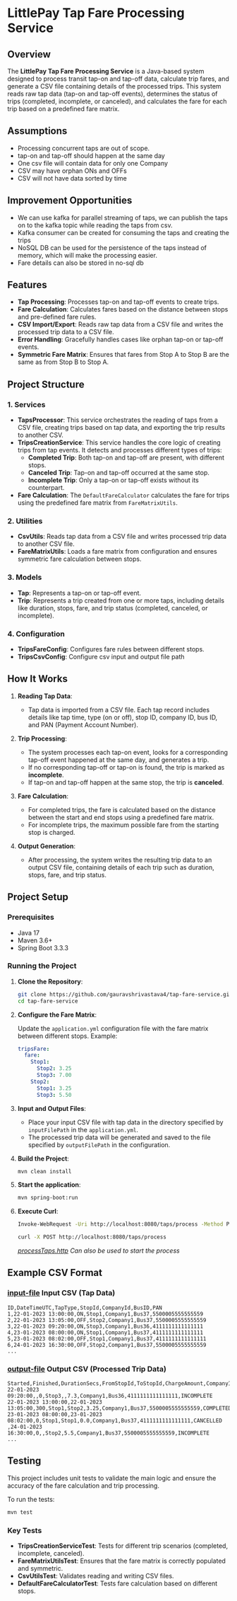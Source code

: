 # LittlePay Tap Fare Processing Service

## Overview

The **LittlePay Tap Fare Processing Service** is a Java-based system designed to process transit tap-on and tap-off
data, calculate trip fares, and generate a CSV file containing details of the processed trips. This system reads raw tap
data (tap-on and tap-off events), determines the status of trips (completed, incomplete, or canceled), and calculates
the fare for each trip based on a predefined fare matrix.

## Assumptions

- Processing concurrent taps are out of scope.
- tap-on and tap-off should happen at the same day
- One csv file will contain data for only one Company
- CSV may have orphan ONs and OFFs
- CSV will not have data sorted by time

## Improvement Opportunities

- We can use kafka for parallel streaming of taps, we can publish the taps on to the kafka topic while reading the taps
  from csv.
- Kafka consumer can be created for consuming the taps and creating the trips
- NoSQL DB can be used for the persistence of the taps instead of memory, which will make the processing easier.
- Fare details can also be stored in no-sql db

## Features

- **Tap Processing**: Processes tap-on and tap-off events to create trips.
- **Fare Calculation**: Calculates fares based on the distance between stops and pre-defined fare rules.
- **CSV Import/Export**: Reads raw tap data from a CSV file and writes the processed trip data to a CSV file.
- **Error Handling**: Gracefully handles cases like orphan tap-on or tap-off events.
- **Symmetric Fare Matrix**: Ensures that fares from Stop A to Stop B are the same as from Stop B to Stop A.

## Project Structure

### 1. **Services**

- **TapsProcessor**: This service orchestrates the reading of taps from a CSV file, creating trips based on tap data,
  and exporting the trip results to another CSV.
- **TripsCreationService**: This service handles the core logic of creating trips from tap events. It detects and
  processes different types of trips:
    - **Completed Trip**: Both tap-on and tap-off are present, with different stops.
    - **Canceled Trip**: Tap-on and tap-off occurred at the same stop.
    - **Incomplete Trip**: Only a tap-on or tap-off exists without its counterpart.
- **Fare Calculation**: The `DefaultFareCalculator` calculates the fare for trips using the predefined fare matrix from
  `FareMatrixUtils`.

### 2. **Utilities**

- **CsvUtils**: Reads tap data from a CSV file and writes processed trip data to another CSV file.
- **FareMatrixUtils**: Loads a fare matrix from configuration and ensures symmetric fare calculation between stops.

### 3. **Models**

- **Tap**: Represents a tap-on or tap-off event.
- **Trip**: Represents a trip created from one or more taps, including details like duration, stops, fare, and trip
  status (completed, canceled, or incomplete).

### 4. **Configuration**

- **TripsFareConfig**: Configures fare rules between different stops.
- **TripsCsvConfig**: Configure csv input and output file path

## How It Works

1. **Reading Tap Data**:
    - Tap data is imported from a CSV file. Each tap record includes details like tap time, type (on or off), stop ID,
      company ID, bus ID, and PAN (Payment Account Number).

2. **Trip Processing**:
    - The system processes each tap-on event, looks for a corresponding tap-off event happened at the same day, and
      generates a trip.
    - If no corresponding tap-off or tap-on is found, the trip is marked as **incomplete**.
    - If tap-on and tap-off happen at the same stop, the trip is **canceled**.

3. **Fare Calculation**:
    - For completed trips, the fare is calculated based on the distance between the start and end stops using a
      predefined fare matrix.
    - For incomplete trips, the maximum possible fare from the starting stop is charged.

4. **Output Generation**:
    - After processing, the system writes the resulting trip data to an output CSV file, containing details of each trip
      such as duration, stops, fare, and trip status.

## Project Setup

### Prerequisites

- Java 17
- Maven 3.6+
- Spring Boot 3.3.3

### Running the Project

1. **Clone the Repository**:

   ```bash
   git clone https://github.com/gauravshrivastava4/tap-fare-service.git
   cd tap-fare-service
   ```

2. **Configure the Fare Matrix**:

   Update the `application.yml` configuration file with the fare matrix between different stops. Example:

   ```yaml
   tripsFare:
     fare:
       Stop1:
         Stop2: 3.25
         Stop3: 7.00
       Stop2:
         Stop1: 3.25
         Stop3: 5.50
   ```

3. **Input and Output Files**:
    - Place your input CSV file with tap data in the directory specified by `inputFilePath` in the `application.yml`.
    - The processed trip data will be generated and saved to the file specified by `outputFilePath` in the
      configuration.


4. **Build the Project**:

    ```bash
    mvn clean install
    ```

5. **Start the application**:

    ```bash
    mvn spring-boot:run
    ```

6. **Execute Curl**:

    ```bash
    Invoke-WebRequest -Uri http://localhost:8080/taps/process -Method POST
    ```

    ```bash
    curl -X POST http://localhost:8080/taps/process
    ```   
   *[processTaps.http](httpRequests/processTaps.http) Can also be used to start the process*

## Example CSV Format

### [input-file](src/main/resources/taps.csv) Input CSV (Tap Data)

```
ID,DateTimeUTC,TapType,StopId,CompanyId,BusID,PAN
1,22-01-2023 13:00:00,ON,Stop1,Company1,Bus37,5500005555555559
2,22-01-2023 13:05:00,OFF,Stop2,Company1,Bus37,5500005555555559
3,22-01-2023 09:20:00,ON,Stop3,Company1,Bus36,4111111111111111
4,23-01-2023 08:00:00,ON,Stop1,Company1,Bus37,4111111111111111
5,23-01-2023 08:02:00,OFF,Stop1,Company1,Bus37,4111111111111111
6,24-01-2023 16:30:00,OFF,Stop2,Company1,Bus37,5500005555555559
...
```

### [output-file](src/main/resources/trips.csv) Output CSV (Processed Trip Data)

```
Started,Finished,DurationSecs,FromStopId,ToStopId,ChargeAmount,CompanyId,BusID,PAN,Status
22-01-2023 09:20:00,,0,Stop3,,7.3,Company1,Bus36,4111111111111111,INCOMPLETE
22-01-2023 13:00:00,22-01-2023 13:05:00,300,Stop1,Stop2,3.25,Company1,Bus37,5500005555555559,COMPLETED
23-01-2023 08:00:00,23-01-2023 08:02:00,0,Stop1,Stop1,0.0,Company1,Bus37,4111111111111111,CANCELLED
,24-01-2023 16:30:00,0,,Stop2,5.5,Company1,Bus37,5500005555555559,INCOMPLETE
...
```

## Testing

This project includes unit tests to validate the main logic and ensure the accuracy of the fare calculation and trip
processing.

To run the tests:

```bash
mvn test
```

### Key Tests

- **TripsCreationServiceTest**: Tests for different trip scenarios (completed, incomplete, canceled).
- **FareMatrixUtilsTest**: Ensures that the fare matrix is correctly populated and symmetric.
- **CsvUtilsTest**: Validates reading and writing CSV files.
- **DefaultFareCalculatorTest**: Tests fare calculation based on different stops.